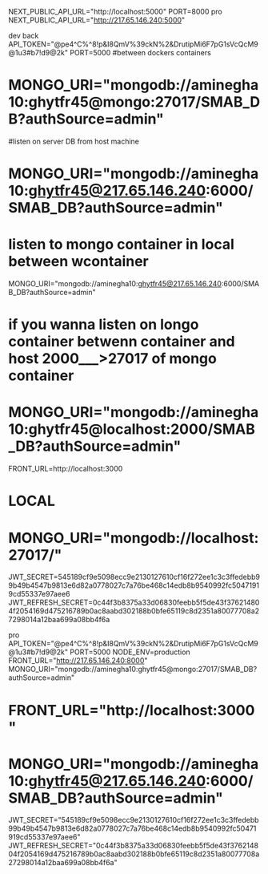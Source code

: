 NEXT_PUBLIC_API_URL="http://localhost:5000"
PORT=8000
pro
NEXT_PUBLIC_API_URL="http://217.65.146.240:5000"


dev back 
API_TOKEN="@pe4^C%^8!p&I8QmV%39ckN%2&DrutipMi6F7pG1sVcQcM9@1u3#b7!d9@2k"
PORT=5000
#between dockers containers
# MONGO_URI="mongodb://aminegha10:ghytfr45@mongo:27017/SMAB_DB?authSource=admin"
#listen on server DB from host machine
# MONGO_URI="mongodb://aminegha10:ghytfr45@217.65.146.240:6000/SMAB_DB?authSource=admin"
# listen to mongo container in local between wcontainer
MONGO_URI="mongodb://aminegha10:ghytfr45@217.65.146.240:6000/SMAB_DB?authSource=admin"
# if you wanna listen on longo container betwenn container and host 2000___>27017 of mongo container
# MONGO_URI="mongodb://aminegha10:ghytfr45@localhost:2000/SMAB_DB?authSource=admin"
FRONT_URL=http://localhost:3000
# LOCAL
# MONGO_URI="mongodb://localhost:27017/"
JWT_SECRET=545189cf9e5098ecc9e2130127610cf16f272ee1c3c3ffedebb99b49b4547b9813e6d82a0778027c7a76be468c14edb8b9540992fc50471919cd55337e97aee6
JWT_REFRESH_SECRET=0c44f3b8375a33d06830feebb5f5de43f376214804f2054169d475216789b0ac8aabd302188b0bfe65119c8d2351a80077708a27298014a12baa699a08bb4f6a

pro
API_TOKEN="@pe4^C%^8!p&I8QmV%39ckN%2&DrutipMi6F7pG1sVcQcM9@1u3#b7!d9@2k"
PORT=5000
NODE_ENV=production
FRONT_URL="http://217.65.146.240:8000"
MONGO_URI="mongodb://aminegha10:ghytfr45@mongo:27017/SMAB_DB?authSource=admin"
# FRONT_URL="http://localhost:3000"
# MONGO_URI="mongodb://aminegha10:ghytfr45@217.65.146.240:6000/SMAB_DB?authSource=admin"
JWT_SECRET="545189cf9e5098ecc9e2130127610cf16f272ee1c3c3ffedebb99b49b4547b9813e6d82a0778027c7a76be468c14edb8b9540992fc50471919cd55337e97aee6"
JWT_REFRESH_SECRET="0c44f3b8375a33d06830feebb5f5de43f376214804f2054169d475216789b0ac8aabd302188b0bfe65119c8d2351a80077708a27298014a12baa699a08bb4f6a"
